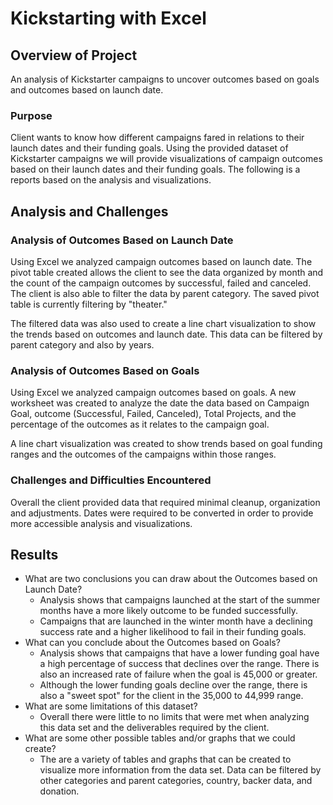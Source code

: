 # Kickstarting with Excel

## Overview of Project

An analysis of Kickstarter campaigns to uncover outcomes based on goals and outcomes based on launch date.

### Purpose

Client wants to know how different campaigns fared in relations to their launch dates and their funding goals. Using the provided dataset of Kickstarter campaigns we will provide visualizations of campaign outcomes based on their launch dates and their funding goals. The following is a reports based on the analysis and visualizations.

## Analysis and Challenges

### Analysis of Outcomes Based on Launch Date



Using Excel we analyzed campaign outcomes based on launch date. The pivot table created allows the client to see the data organized by month and the count of the campaign outcomes by successful, failed and canceled. The client is also able to filter the data by parent category. The saved pivot table is currently filtering by "theater."

The filtered data was also used to create a line chart visualization to show the trends based on outcomes and launch date. This data can be filtered by parent category and also by years.

### Analysis of Outcomes Based on Goals



Using Excel we analyzed campaign outcomes based on goals. A new worksheet was created to analyze the date the data based on Campaign Goal, outcome (Successful, Failed, Canceled), Total Projects, and the  percentage of the outcomes as it relates to the campaign goal.

A line chart visualization was created to show trends based on goal funding ranges and the outcomes of the campaigns within those ranges.

### Challenges and Difficulties Encountered

Overall the client provided data that required minimal cleanup, organization and adjustments. Dates were required to be converted in order to provide more accessible analysis and visualizations.

## Results

- What are two conclusions you can draw about the Outcomes based on Launch Date?
  - Analysis shows that campaigns launched at the start of the summer months have a more likely outcome to be funded successfully.
  - Campaigns that are launched in the winter month have a declining success rate and a higher likelihood to fail in their funding goals. 
- What can you conclude about the Outcomes based on Goals?
  - Analysis shows that campaigns that have a lower funding goal have a high percentage of success that declines over the range. There is also an increased rate of failure when the goal is 45,000 or greater.
  - Although the lower funding goals decline over the range, there is also a "sweet spot" for the client in the 35,000 to 44,999 range.  
- What are some limitations of this dataset?
  - Overall there were little to no limits that were met when analyzing this data set and the deliverables required by the client.
- What are some other possible tables and/or graphs that we could create?
  - The are a variety of tables and graphs that can be created to visualize more information from the data set. Data can be filtered by other categories and parent categories, country, backer data, and donation.
